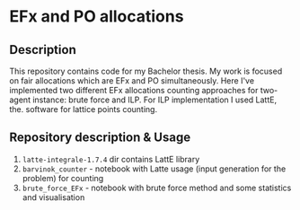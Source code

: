 # EFx and PO allocations 

## Description
This repository contains code for my Bachelor thesis. My work is focused on fair allocations which are EFx and PO simultaneously. Here I've implemented two different EFx allocations counting approaches for two-agent instance: brute force and ILP. For ILP implementation I used LattE, the. software for lattice points counting.

## Repository description & Usage 
1. `latte-integrale-1.7.4` dir contains LattE library
2. `barvinok_counter` - notebook with Latte usage (input generation for the problem) for counting
3. `brute_force_EFx` - notebook with brute force method and some statistics and visualisation 
